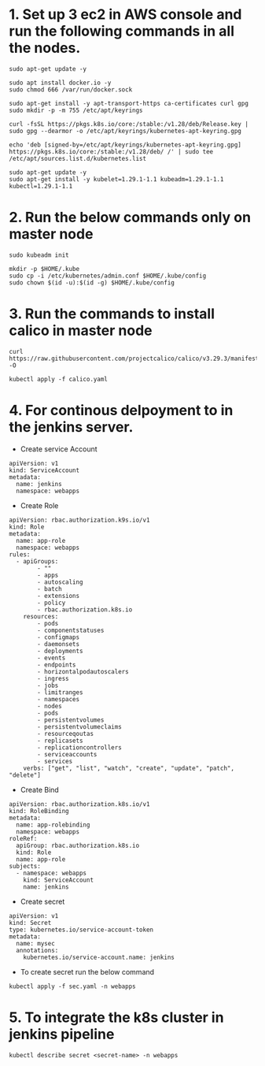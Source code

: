 # 1. Set up 3 ec2 in AWS console and run the following commands in all the nodes.
```
sudo apt-get update -y

sudo apt install docker.io -y
sudo chmod 666 /var/run/docker.sock

sudo apt-get install -y apt-transport-https ca-certificates curl gpg
sudo mkdir -p -m 755 /etc/apt/keyrings
```
```
curl -fsSL https://pkgs.k8s.io/core:/stable:/v1.28/deb/Release.key | sudo gpg --dearmor -o /etc/apt/keyrings/kubernetes-apt-keyring.gpg

echo 'deb [signed-by=/etc/apt/keyrings/kubernetes-apt-keyring.gpg] https://pkgs.k8s.io/core:/stable:/v1.28/deb/ /' | sudo tee /etc/apt/sources.list.d/kubernetes.list
```
```
sudo apt-get update -y
sudo apt-get install -y kubelet=1.29.1-1.1 kubeadm=1.29.1-1.1 kubectl=1.29.1-1.1
```
# 2. Run the below commands only on master node

```
sudo kubeadm init
```
```
mkdir -p $HOME/.kube
sudo cp -i /etc/kubernetes/admin.conf $HOME/.kube/config
sudo chown $(id -u):$(id -g) $HOME/.kube/config
```

# 3. Run the commands to install calico in master node
```
curl https://raw.githubusercontent.com/projectcalico/calico/v3.29.3/manifests/calico.yaml -O
```
```
kubectl apply -f calico.yaml
```

# 4. For continous delpoyment to in the jenkins server.
* Create service Account
```
apiVersion: v1
kind: ServiceAccount
metadata:
  name: jenkins
  namespace: webapps
```
* Create Role
```
apiVersion: rbac.authorization.k9s.io/v1
kind: Role
metadata:
  name: app-role
  namespace: webapps
rules:
  - apiGroups:
        - ""
        - apps
        - autoscaling
        - batch
        - extensions
        - policy
        - rbac.authorization.k8s.io
    resources:
        - pods
        - componentstatuses
        - configmaps
        - daemonsets
        - deployments
        - events
        - endpoints
        - horizontalpodautoscalers
        - ingress
        - jobs
        - limitranges
        - namespaces
        - nodes
        - pods
        - persistentvolumes
        - persistentvolumeclaims
        - resourceqoutas
        - replicasets
        - replicationcontrollers
        - serviceaccounts
        - services
    verbs: ["get", "list", "watch", "create", "update", "patch", "delete"]
```
* Create Bind
```
apiVersion: rbac.authorization.k8s.io/v1
kind: RoleBinding
metadata:
  name: app-rolebinding
  namespace: webapps
roleRef:
  apiGroup: rbac.authorization.k8s.io
  kind: Role
  name: app-role
subjects:
  - namespace: webapps
    kind: ServiceAccount
    name: jenkins
```
* Create secret
```
apiVersion: v1
kind: Secret
type: kubernetes.io/service-account-token
metadata:
  name: mysec
  annotations:
    kubernetes.io/service-account.name: jenkins
```
* To create secret run the below command
```
kubectl apply -f sec.yaml -n webapps
```
# 5. To integrate the k8s cluster in jenkins pipeline
```
kubectl describe secret <secret-name> -n webapps
```
